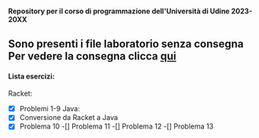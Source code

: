 #### __Repository per il corso di programmazione dell'Università di Udine 2023-20XX__
Sono presenti i file laboratorio senza consegna
Per vedere la consegna clicca <a href="https://users.dimi.uniud.it/~claudio.mirolo/teaching/programmazione/index.html" target="_blank">qui</a>
---
#### Lista esercizi:
Racket:
-[x] Problemi 1-9
Java:
-[x] Conversione da Racket a Java
-[x] Problema 10 
-[] Problema 11
-[] Problema 12
-[] Problema 13
